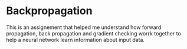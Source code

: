 # Backpropagation
This is an assignement that helped me understand how forward propagation, back propagation and gradient checking worrk together to help a neural network learn information about input data.
